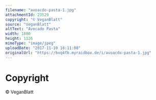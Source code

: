 ```yaml
---
filename: "avoacdo-pasta-1.jpg"
attachmentId: 23529
copyright: "© VeganBlatt"
source: "VeganBlatt"
altText: "Avocado Pasta"
width: 1800
height: 1126
mimeType: "image/jpeg"
uploadDate: "2017-11-10 10:11:08"
originalUrl: "https://bxq4fb.myraidbox.de/i/avoacdo-pasta-1.jpg"
---
```


# Copyright

© VeganBlatt
